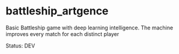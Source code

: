 # battleship_artgence
Basic Battleship game with deep learning intelligence. The machine improves every match for each distinct player


Status: DEV
